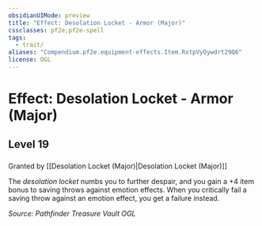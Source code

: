 ```yaml
---
obsidianUIMode: preview
title: "Effect: Desolation Locket - Armor (Major)"
cssclasses: pf2e,pf2e-spell
tags:
  - trait/
aliases: "Compendium.pf2e.equipment-effects.Item.RxtpVyOywdrt29Q6"
license: OGL
---
```

# Effect: Desolation Locket - Armor (Major)
## Level 19
### 






Granted by [[Desolation Locket (Major)|Desolation Locket (Major)]]

The _desolation locket_ numbs you to further despair, and you gain a +4 item bonus to saving throws against emotion effects. When you critically fail a saving throw against an emotion effect, you get a failure instead.

*Source: Pathfinder Treasure Vault*
*OGL*